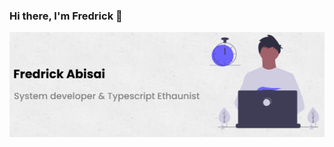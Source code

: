 ### Hi there, I'm Fredrick 👋
<img src="https://raw.githubusercontent.com/fredabisai/fredabisai/master/fredabisai-profile.png" alt="banner that says Fredrick Abisai - System developer & Typescript Ethaunist">

<!--
**fredabisai/fredabisai** is a ✨ _special_ ✨ repository because its `README.md` (this file) appears on your GitHub profile.

Here are some ideas to get you started:

- 🔭 I’m currently working on ...
- 🌱 I’m currently learning ...
- 👯 I’m looking to collaborate on ...
- 🤔 I’m looking for help with ...
- 💬 Ask me about ...
- 📫 How to reach me: ...
- 😄 Pronouns: ...
- ⚡ Fun fact: ...
-->
